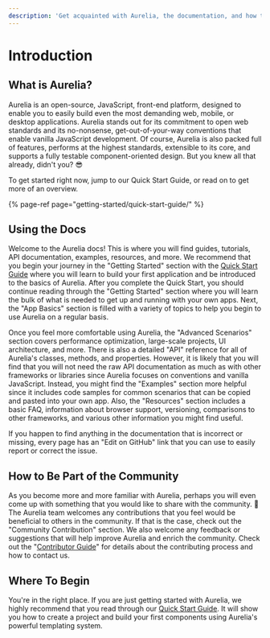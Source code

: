 ```yaml
---
description: 'Get acquainted with Aurelia, the documentation, and how to get started.'
---
```


# Introduction

## What is Aurelia?

Aurelia is an open-source, JavaScript, front-end platform, designed to enable you to easily build even the most demanding web, mobile, or desktop applications. Aurelia stands out for its commitment to open web standards and its no-nonsense, get-out-of-your-way conventions that enable vanilla JavaScript development. Of course, Aurelia is also packed full of features, performs at the highest standards, extensible to its core, and supports a fully testable component-oriented design. But you knew all that already, didn't you? 😎 

To get started right now, jump to our Quick Start Guide, or read on to get more of an overview.

{% page-ref page="getting-started/quick-start-guide/" %}

## Using the Docs

Welcome to the Aurelia docs! This is where you will find guides, tutorials, API documentation, examples, resources, and more. We recommend that you begin your journey in the "Getting Started" section with the [Quick Start Guide](getting-started/quick-start-guide/) where you will learn to build your first application and be introduced to the basics of Aurelia. After you complete the Quick Start, you should continue reading through the "Getting Started" section where you will learn the bulk of what is needed to get up and running with your own apps. Next, the "App Basics" section is filled with a variety of topics to help you begin to use Aurelia on a regular basis.

Once you feel more comfortable using Aurelia, the "Advanced Scenarios" section covers performance optimization, large-scale projects, UI architecture, and more. There is also a detailed "API" reference for all of Aurelia's classes, methods, and properties. However, it is likely that you will find that you will not need the raw API documentation as much as with other frameworks or libraries since Aurelia focuses on conventions and vanilla JavaScript. Instead, you might find the "Examples" section more helpful since it includes code samples for common scenarios that can be copied and pasted into your own app. Also, the "Resources" section includes a basic FAQ, information about browser support, versioning, comparisons to other frameworks, and various other information you might find useful.

If you happen to find anything in the documentation that is incorrect or missing, every page has an "Edit on GitHub" link that you can use to easily report or correct the issue.

## How to Be Part of the Community

As you become more and more familiar with Aurelia, perhaps you will even come up with something that you would like to share with the community. 🎉 The Aurelia team welcomes any contributions that you feel would be beneficial to others in the community. If that is the case, check out the "Community Contribution" section. We also welcome any feedback or suggestions that will help improve Aurelia and enrich the community. Check out the "[Contributor Guide](https://app.gitbook.com/@aurelia-1/s/aurelia/~/edit/drafts/-LqkvcyEElnC_WdxU2ER/community-contribution/contributor-guide)" for details about the contributing process and how to contact us. 

## Where To Begin

You're in the right place. If you are just getting started with Aurelia, we highly recommend that you read through our  [Quick Start Guide](getting-started/quick-start-guide/). It will show you how to create a project and build your first components using Aurelia's powerful templating system.

